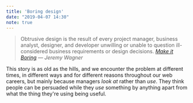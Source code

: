 ```yaml
---
title: 'Boring design'
date: "2019-04-07 14:30"
note: true
---
```


> Obtrusive design is the result of every project manager, business analyst, designer, and developer unwilling or unable to question ill-considered business requirements or design decisions. <cite><a href="https://jeremy.codes/blog/make-it-boring/">Make it Boring</a> &#8212; Jeremy Wagner

This story is as old as the hills, and we encounter the problem at different times, in different ways and for different reasons throughout our web careers, but mainly because managers _look at_ rather than _use_. They think people can be persuaded while they _use_ something by anything apart from what the thing they're using being useful.
